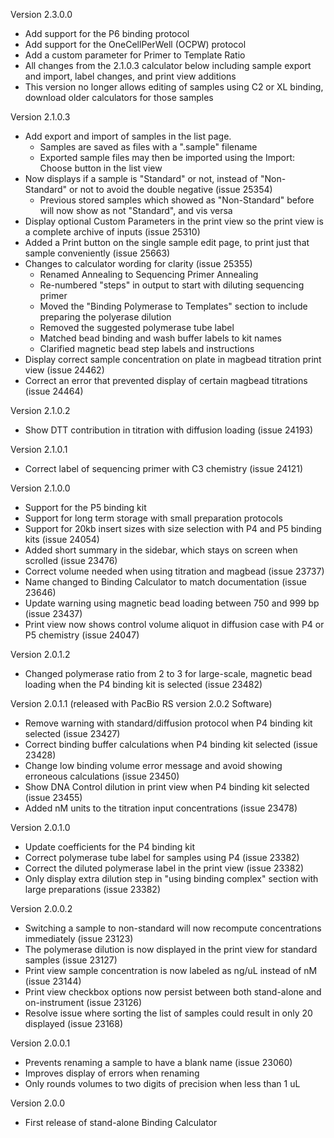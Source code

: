 Version 2.3.0.0
- Add support for the P6 binding protocol
- Add support for the OneCellPerWell (OCPW) protocol
- Add a custom parameter for Primer to Template Ratio
- All changes from the 2.1.0.3 calculator below including sample export and import, label changes, and print view additions
- This version no longer allows editing of samples using C2 or XL binding, download older calculators for those samples

Version 2.1.0.3
- Add export and import of samples in the list page. 
    - Samples are saved as files with a ".sample" filename
    - Exported sample files may then be imported using the Import: Choose button in the list view 
- Now displays if a sample is "Standard" or not, instead of "Non-Standard" or not to avoid the double negative (issue 25354)
    - Previous stored samples which showed as "Non-Standard" before will now show as not "Standard", and vis versa
- Display optional Custom Parameters in the print view so the print view is a complete archive of inputs (issue 25310)
- Added a Print button on the single sample edit page, to print just that sample conveniently (issue 25663)
- Changes to calculator wording for clarity (issue 25355)
    - Renamed Annealing to Sequencing Primer Annealing
    - Re-numbered "steps" in output to start with diluting sequencing primer
    - Moved the "Binding Polymerase to Templates" section to include preparing the polyerase dilution
    - Removed the suggested polymerase tube label
    - Matched bead binding and wash buffer labels to kit names
    - Clarified magnetic bead step labels and instructions
- Display correct sample concentration on plate in magbead titration print view (issue 24462)
- Correct an error that prevented display of certain magbead titrations (issue 24464)

Version 2.1.0.2
- Show DTT contribution in titration with diffusion loading (issue 24193)

Version 2.1.0.1
- Correct label of sequencing primer with C3 chemistry (issue 24121)

Version 2.1.0.0
- Support for the P5 binding kit
- Support for long term storage with small preparation protocols
- Support for 20kb insert sizes with size selection with P4 and P5 binding kits (issue 24054)
- Added short summary in the sidebar, which stays on screen when scrolled (issue 23476)
- Correct volume needed when using titration and magbead (issue 23737)
- Name changed to Binding Calculator to match documentation (issue 23646)
- Update warning using magnetic bead loading between 750 and 999 bp (issue 23437)
- Print view now shows control volume aliquot in diffusion case with P4 or P5 chemistry (issue 24047)

Version 2.0.1.2
- Changed polymerase ratio from 2 to 3 for large-scale, magnetic bead loading when the P4 binding kit is selected (issue 23482)

Version 2.0.1.1 
 (released with PacBio RS version 2.0.2 Software)
- Remove warning with standard/diffusion protocol when P4 binding kit selected (issue 23427)
- Correct binding buffer calculations when P4 binding kit selected (issue 23428)
- Change low binding volume error message and avoid showing erroneous calculations (issue 23450)
- Show DNA Control dilution in print view when P4 binding kit selected (issue 23455)
- Added nM units to the titration input concentrations (issue 23478)

Version 2.0.1.0
- Update coefficients for the P4 binding kit
- Correct polymerase tube label for samples using P4 (issue 23382)
- Correct the diluted polymerase label in the print view (issue 23382)
- Only display extra dilution step in "using binding complex" section with large preparations (issue 23382)

Version 2.0.0.2
- Switching a sample to non-standard will now recompute concentrations immediately (issue 23123)
- The polymerase dilution is now displayed in the print view for standard samples (issue 23127)
- Print view sample concentration is now labeled as ng/uL instead of nM (issue 23144)
- Print view checkbox options now persist between both stand-alone and on-instrument (issue 23126)
- Resolve issue where sorting the list of samples could result in only 20 displayed (issue 23168)

Version 2.0.0.1
- Prevents renaming a sample to have a blank name (issue 23060)
- Improves display of errors when renaming
- Only rounds volumes to two digits of precision when less than 1 uL

Version 2.0.0
- First release of stand-alone Binding Calculator

